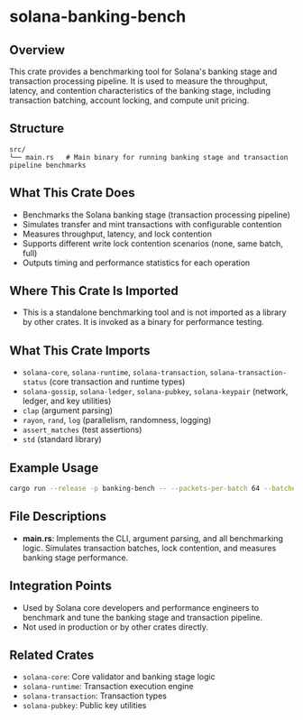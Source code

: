 # solana-banking-bench

## Overview

This crate provides a benchmarking tool for Solana's banking stage and transaction processing pipeline. It is used to measure the throughput, latency, and contention characteristics of the banking stage, including transaction batching, account locking, and compute unit pricing.

## Structure

```
src/
└── main.rs   # Main binary for running banking stage and transaction pipeline benchmarks
```

## What This Crate Does
- Benchmarks the Solana banking stage (transaction processing pipeline)
- Simulates transfer and mint transactions with configurable contention
- Measures throughput, latency, and lock contention
- Supports different write lock contention scenarios (none, same batch, full)
- Outputs timing and performance statistics for each operation

## Where This Crate Is Imported
- This is a standalone benchmarking tool and is not imported as a library by other crates. It is invoked as a binary for performance testing.

## What This Crate Imports
- `solana-core`, `solana-runtime`, `solana-transaction`, `solana-transaction-status` (core transaction and runtime types)
- `solana-gossip`, `solana-ledger`, `solana-pubkey`, `solana-keypair` (network, ledger, and key utilities)
- `clap` (argument parsing)
- `rayon`, `rand`, `log` (parallelism, randomness, logging)
- `assert_matches` (test assertions)
- `std` (standard library)

## Example Usage

```sh
cargo run --release -p banking-bench -- --packets-per-batch 64 --batches-per-iteration 100
```

## File Descriptions

- **main.rs**: Implements the CLI, argument parsing, and all benchmarking logic. Simulates transaction batches, lock contention, and measures banking stage performance.

## Integration Points
- Used by Solana core developers and performance engineers to benchmark and tune the banking stage and transaction pipeline.
- Not used in production or by other crates directly.

## Related Crates
- `solana-core`: Core validator and banking stage logic
- `solana-runtime`: Transaction execution engine
- `solana-transaction`: Transaction types
- `solana-pubkey`: Public key utilities 